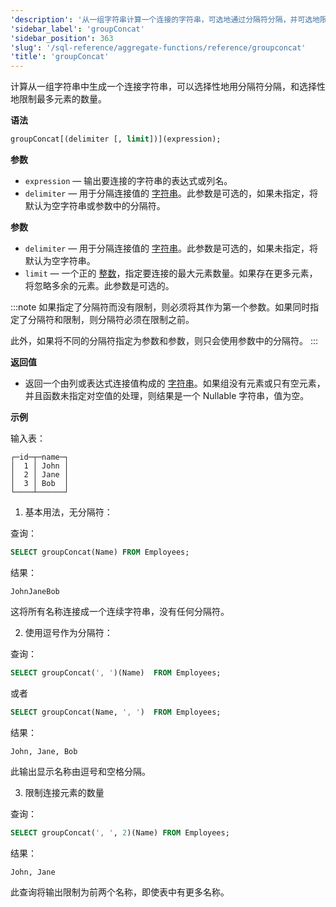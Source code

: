 ```yaml
---
'description': '从一组字符串计算一个连接的字符串，可选地通过分隔符分隔，并可选地限制最大元素数量。'
'sidebar_label': 'groupConcat'
'sidebar_position': 363
'slug': '/sql-reference/aggregate-functions/reference/groupconcat'
'title': 'groupConcat'
---
```


计算从一组字符串中生成一个连接字符串，可以选择性地用分隔符分隔，和选择性地限制最多元素的数量。

**语法**

```sql
groupConcat[(delimiter [, limit])](expression);
```

**参数**

- `expression` — 输出要连接的字符串的表达式或列名。
- `delimiter` — 用于分隔连接值的 [字符串](../../../sql-reference/data-types/string.md)。此参数是可选的，如果未指定，将默认为空字符串或参数中的分隔符。

**参数**

- `delimiter` — 用于分隔连接值的 [字符串](../../../sql-reference/data-types/string.md)。此参数是可选的，如果未指定，将默认为空字符串。
- `limit` — 一个正的 [整数](../../../sql-reference/data-types/int-uint.md)，指定要连接的最大元素数量。如果存在更多元素，将忽略多余的元素。此参数是可选的。

:::note
如果指定了分隔符而没有限制，则必须将其作为第一个参数。如果同时指定了分隔符和限制，则分隔符必须在限制之前。

此外，如果将不同的分隔符指定为参数和参数，则只会使用参数中的分隔符。
:::

**返回值**

- 返回一个由列或表达式连接值构成的 [字符串](../../../sql-reference/data-types/string.md)。如果组没有元素或只有空元素，并且函数未指定对空值的处理，则结果是一个 Nullable 字符串，值为空。

**示例**

输入表：

```text
┌─id─┬─name─┐
│  1 │ John │
│  2 │ Jane │
│  3 │ Bob  │
└────┴──────┘
```

1.    基本用法，无分隔符：

查询：

```sql
SELECT groupConcat(Name) FROM Employees;
```

结果：

```text
JohnJaneBob
```

这将所有名称连接成一个连续字符串，没有任何分隔符。

2. 使用逗号作为分隔符：

查询：

```sql
SELECT groupConcat(', ')(Name)  FROM Employees;
```

或者

```sql
SELECT groupConcat(Name, ', ')  FROM Employees;
```

结果：

```text
John, Jane, Bob
```

此输出显示名称由逗号和空格分隔。

3. 限制连接元素的数量

查询：

```sql
SELECT groupConcat(', ', 2)(Name) FROM Employees;
```

结果：

```text
John, Jane
```

此查询将输出限制为前两个名称，即使表中有更多名称。
